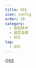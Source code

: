 ```yaml
---
title: OSS
icon: config
order: 10
category:
  - 低码技术
  - 底层支撑
  - OSS
tag:
  - OSS
---
```


OSS




